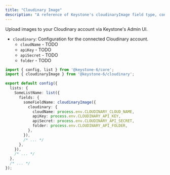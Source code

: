 ```yaml
---
title: "Cloudinary Image"
description: "A reference of Keystone's cloudinaryImage field type, configuration and options."
---
```


Upload images to your Cloudinary account via Keystone's Admin UI.

- `cloudinary`: Configuration for the connected Cloudinary account.
  - `cloudName` - TODO
  - `apiKey` - TODO
  - `apiSecret` - TODO
  - `folder` - TODO

```typescript
import { config, list } from '@keystone-6/core';
import { cloudinaryImage } from '@keystone-6/cloudinary';

export default config({
  lists: {
    SomeListName: list({
      fields: {
        someFieldName: cloudinaryImage({
          cloudinary: {
            cloudName: process.env.CLOUDINARY_CLOUD_NAME,
            apiKey: process.env.CLOUDINARY_API_KEY,
            apiSecret: process.env.CLOUDINARY_API_SECRET,
            folder: process.env.CLOUDINARY_API_FOLDER,
          },
        }),
        /* ... */
      },
    }),
    /* ... */
  },
  /* ... */
});
```
